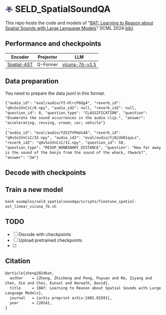 # <img src="assets/bat.png" alt="SELD_SpatialSoundQA" width="25" height="20"> SELD_SpatialSoundQA

This repo hosts the code and models of "[BAT: Learning to Reason about Spatial Sounds with Large Language Models](https://arxiv.org/abs/2402.01591)" [ICML 2024 [bib](https://github.com/zszheng147/Spatial-AST#citation)].

## Performance and checkpoints
Encoder | Projector | LLM
|---|---|---
[Spatial-AST]() | Q-Former | [vicuna-7b-v1.5](https://huggingface.co/lmsys/vicuna-7b-v1.5) 

## Data preparation
You need to prepare the data jsonl in this format.
```
{"audio_id": "eval/audio/YI-HlrcP6Qg4", "reverb_id": "q9vSo1VnCiC/0.npy", "audio_id2": null, "reverb_id2": null, "question_id": 0, "question_type": "CLASSIFICATION", "question": "Enumerate the sound occurrences in the audio clip.", "answer": "accelerating, revving, vroom; car; vehicle"}
...
{"audio_id": "eval/audio/YZX2fVPmUidA", "reverb_id": "q9vSo1VnCiC/32.npy", "audio_id2": "eval/audio/YjNjUU01quLs", "reverb_id2": "q9vSo1VnCiC/31.npy", "question_id": 58, "question_type": "MIXUP_NONBINARY_DISTANCE", "question": "How far away is the sound of the banjo from the sound of the whack, thwack?", "answer": "2m"}
```

## Decode with checkpoints

## Train a new model
```
bash examples/seld_spatialsoundqa/scripts/finetune_spatial-ast_linear_vicuna_7b.sh
```

## TODO
- [ ] Decode with checkpoints
- [ ] Upload pretrained checkpoints
- [ ] 

## Citation
```
@article{zheng2024bat,
  author    = {Zheng, Zhisheng and Peng, Puyuan and Ma, Ziyang and Chen, Xie and Choi, Eunsol and Harwath, David},
  title     = {BAT: Learning to Reason about Spatial Sounds with Large Language Models},
  journal   = {arXiv preprint arXiv:2402.01591},
  year      = {2024},
}
```